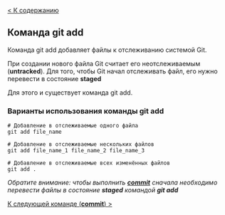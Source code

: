 [< К содержанию](./readme.md)

## Команда git add

Команда git add добавляет файлы к отслеживанию системой Git.

При создании нового файла Git считает его неотслеживаемым (**untracked**). Для того, чтобы Git начал отслеживать файл, его нужно перевести в состояние **staged**

Для этого и существует команда git add.

### Варианты использования команды git add

```bash=
# Добавление в отслеживаемые одного файла
git add file_name

# Добавление в отслеживаемые нескольких файлов
git add file_name_1 file_name_2 file_name_3

# Добавление в отслеживаемые всех изменённых файлов
git add .
```

_Обратите внимание: чтобы выполнить [**commit**](./commit.md) сначала необходимо перевести файлы в состояние **staged** командой **git add**_

[К следующей команде (**commit**) >](./commit.md)
